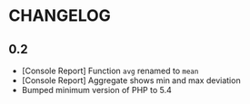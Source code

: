 CHANGELOG
=========

0.2
---

- [Console Report] Function `avg` renamed to `mean`
- [Console Report] Aggregate shows min and max deviation
- Bumped minimum version of PHP to 5.4
